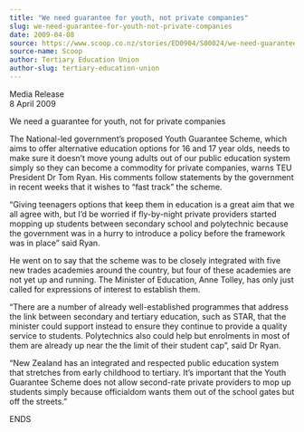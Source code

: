 ```yaml
---
title: "We need guarantee for youth, not private companies"
slug: we-need-guarantee-for-youth-not-private-companies
date: 2009-04-08
source: https://www.scoop.co.nz/stories/ED0904/S00024/we-need-guarantee-for-youth-not-private-companies.htm
source-name: Scoop
author: Tertiary Education Union
author-slug: tertiary-education-union
---
```


<p>Media Release<br>8 April 2009</p>

<p>We need a guarantee for
youth, not for private companies</p>

<p>The National-led
government’s proposed Youth Guarantee Scheme, which aims
to offer alternative education options for 16 and 17 year
olds, needs to make sure it doesn’t move young adults out
of our public education system simply so they can become a
commodity for private companies, warns TEU President Dr Tom
Ryan. His comments follow statements by the government in
recent weeks that it wishes to “fast track” the
scheme.</p>

<p>“Giving teenagers options that keep them in
education is a great aim that we all agree with, but I’d
be worried if fly-by-night private providers started mopping
up students between secondary school and polytechnic because
the government was in a hurry to introduce a policy before
the framework was in place” said Ryan.</p>

<p>He went on to say
that the scheme was to be closely integrated with five new
trades academies around the country, but four of these
academies are not yet up and running. The Minister of
Education, Anne Tolley, has only just called for expressions
of interest to establish them.<p>

<p>“There are a number of
already well-established programmes that address the link
between secondary and tertiary education, such as STAR, that
the minister could support instead to ensure they continue
to provide a quality service to students. Polytechnics also
could help but enrolments in most of them are already up
near the the limit of their student cap”, said Dr Ryan.<p>

<p>“New Zealand has an integrated and respected public
education system that stretches from early childhood to
tertiary.  It’s important that the Youth Guarantee Scheme
does not allow second-rate private providers to mop up
students simply because officialdom wants them out of the
school gates but off the
streets.”</p>

<p>ENDS<p>

<p></p>